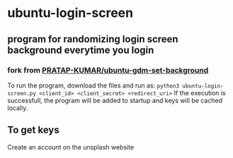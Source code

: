 # ubuntu-login-screen
## program for randomizing login screen background everytime you login
### fork from [PRATAP-KUMAR/ubuntu-gdm-set-background](https://github.com/PRATAP-KUMAR/ubuntu-gdm-set-background)

To run the program, download the files and run as:
```python3 ubuntu-login-screen.py <client_id> <client_secret> <redirect_uri>```
 If the execution is successfull, the program will be added to startup and keys will be cached locally.
 
 ## To get keys 
 
 Create an account on the unsplash website
